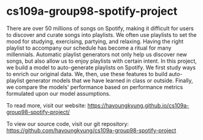# cs109a-group98-spotify-project

There are over 50 millions of songs on Spotify, making it difficult for users to discover and curate songs into playlists. We often use playlists to set the mood for studying, exercising, partying, and relaxing. Having the right playlist to accompany our schedule has become a ritual for many millennials. Automatic playlist generators not only help us discover new songs, but also allow us to enjoy playlists with certain intent. In this project, we build a model to auto-generate playlists on Spotify. We first study ways to enrich our original data. We, then, use these features to build auto-playlist generator models that we have learned in class or outside. Finally, we compare the models' performance based on performance metrics formulated upon our model assumptions.

To read more, visit our website: https://hayoungkyung.github.io/cs109a-group98-spotify-project/

To view our source code, visit our git repository: https://github.com/hayoungkyung/cs109a-group98-spotify-project 
